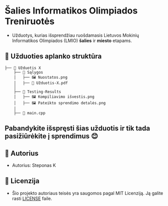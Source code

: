 # Šalies Informatikos Olimpiados Treniruotės

- Užduotys, kurias išsprendžiau ruošdamasis Lietuvos Mokinių Informatikos Olimpiados (LMIO) __šalies__  ir __miesto__  etapams.

## 🌳 Užduoties aplanko struktūra
```shell
├── 📁 Užduotis X
    ├── 📁 Sąlygos
    │   ├── 🖼️ Nuostatos.png
    │   ├── 📄 Užduotis-X.pdf
    │
    ├── 📁 Testing-Results
    │   ├── 🖼️ Kompiliavimo išvestis.png
    │   ├── 🖼️ Pateikto sprendimo detalės.png
    │
    ├── 📄 main.cpp
```
## Pabandykite išspręsti šias užduotis ir tik tada pasižiūrėkite į sprendimus 😊


## 👑 Autorius
- Autorius: Steponas K

## 📜 Licenzija
- Šio projekto autoriaus teisės yra saugomos pagal MIT Licenziją. Ją galite rasti [LICENSE](LICENSE) faile.
